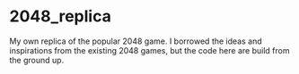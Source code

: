 # 2048_replica
My own replica of the popular 2048 game. I borrowed the ideas and inspirations from the existing 2048 games, but the code here are build from the ground up.
